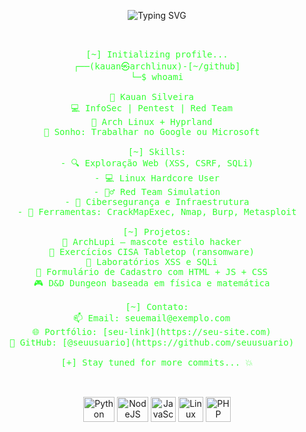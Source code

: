 <p align="center">
  <img src="https://readme-typing-svg.demolab.com?font=Fira+Code&weight=600&size=24&pause=1000&color=9B07C3&center=true&vCenter=true&width=750&lines=I'm+Kauan.+I'm+Cybersecurity+Enthusiast" alt="Typing SVG" />
</p>

<pre align="center">
<span style="color:#33ff33">

[~] Initializing profile...
┌──(kauan㉿archlinux)-[~/github]
└─$ whoami

👤 Kauan Silveira  
💻 InfoSec | Pentest | Red Team  
🐧 Arch Linux + Hyprland  
🎯 Sonho: Trabalhar no Google ou Microsoft  

[~] Skills:
- 🔍 Exploração Web (XSS, CSRF, SQLi)
- 💻 Linux Hardcore User
- 🕵️‍♂️ Red Team Simulation
- 🧠 Cibersegurança e Infraestrutura
- 🧰 Ferramentas: CrackMapExec, Nmap, Burp, Metasploit

[~] Projetos:
📁 ArchLupi – mascote estilo hacker  
📄 Exercícios CISA Tabletop (ransomware)  
🧪 Laboratórios XSS e SQLi  
🧾 Formulário de Cadastro com HTML + JS + CSS  
🎮 D&D Dungeon baseada em física e matemática  

[~] Contato:
📫 Email: seuemail@exemplo.com  
🌐 Portfólio: [seu-link](https://seu-site.com)  
🐙 GitHub: [@seuusuario](https://github.com/seuusuario)  

[+] Stay tuned for more commits... 💥

</span>
</pre>

<p align="center">
  <img alt="Python" height="40" width="50" src="https://cdn.jsdelivr.net/gh/devicons/devicon/icons/python/python-plain.svg"/>
  <img alt="NodeJS" height="40" width="50" src="https://cdn.jsdelivr.net/gh/devicons/devicon/icons/nodejs/nodejs-plain.svg"/>
  <img alt="JavaScript" height="40" width="40" src="https://cdn.jsdelivr.net/gh/devicons/devicon/icons/javascript/javascript-original.svg"/>
  <img alt="Linux" height="40" width="40" src="https://img.icons8.com/color/48/000000/linux.png"/>
  <img alt="PHP" height="40" width="40" src="https://cdn.jsdelivr.net/gh/devicons/devicon/icons/php/php-original.svg"/>
</p>
